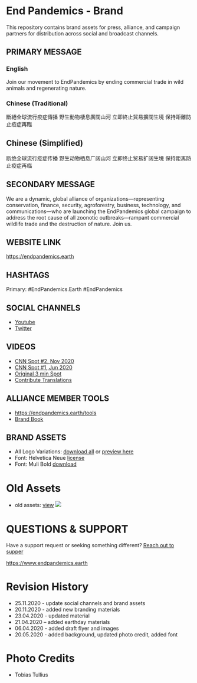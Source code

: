 # End Pandemics - Brand

This repository contains brand assets for press, alliance, and campaign partners for distribution across social and broadcast channels.

## PRIMARY MESSAGE

### English
Join our movement to EndPandemics by ending commercial trade in wild animals and regenerating nature.

### Chinese (Traditional)

斷絕全球流行疫症傳播
野生動物棲息廣闊山河
立即終止貿易擴闊生境
保持距離防止疫症再臨

## Chinese (Simplified)

断绝全球流行疫症传播
野生动物栖息广阔山河
立即终止贸易扩阔生境
保持距离防止疫症再临

## SECONDARY MESSAGE

We are a dynamic, global alliance of organizations—representing conservation, finance, security, agroforestry, business, technology, and communications—who are launching the EndPandemics global campaign to address the root cause of all zoonotic outbreaks—rampant commercial wildlife trade and the destruction of nature. Join us.

## WEBSITE LINK

https://endpandemics.earth

## HASHTAGS

Primary: #EndPandemics.Earth #EndPandemics

## SOCIAL CHANNELS

- [Youtube](https://www.youtube.com/channel/UCOX-n2Br_5LxOSi5mhYYeUA)
- [Twitter](https://twitter.com/endpandemics)

## VIDEOS

- [CNN Spot #2, Nov 2020](https://youtu.be/cpRT32lcHRM)
- [CNN Spot #1, Jun 2020](https://youtu.be/-rVD9dkT-yc)
- [Original 3 min Spot](https://youtu.be/akPJaVaovzo)
- [Contribute Translations](http://tiny.cc/ep-translatevideo)

## ALLIANCE MEMBER TOOLS
- https://endpandemics.earth/tools
- [Brand Book]()

## BRAND ASSETS
- All Logo Variations: [download all](ep-assets-20-nov-2020.zip) or [preview here](brand)
- Font: Helvetica Neue [license](https://www.fonts.com/font/linotype/neue-helvetica) 
- Font: Muli Bold [download](media/Muli.zip) 

# Old Assets
- old assets: [view](media-old)
![](media-old/tobias-tullius.jpg)


# QUESTIONS & SUPPORT

Have a support request or seeking something different?
[Reach out to supper](mailto:support@endpandemics.earth)

https://www.endpandemics.earth

# Revision History

- 25.11.2020 - update social channels and brand assets
- 20.11.2020 - added new branding materials
- 23.04.2020 - updated material
- 21.04.2020 – added earthday materials
- 06.04.2020 - added draft flyer and images
- 20.05.2020 - added background, updated photo credit, added font

# Photo Credits

- Tobias Tullius
